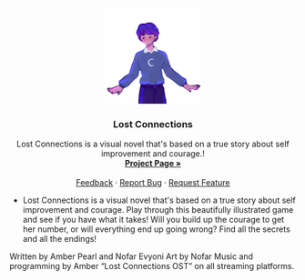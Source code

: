 <br />
<div align="center">
  <a href="https://github.com/othneildrew/Best-README-Template">
    <img src="lostconnections.png" alt="Logo" width="170" height="170">
  </a>

  <h3 align="center">Lost Connections</h3>

  <p align="center">
    Lost Connections is a visual novel that's based on a true story about self improvement and courage.!
    <br />
    <a href="https://lost-connections.com"><strong>Project Page »</strong></a>
    <br />
    <br />
    <a href="https://discord.com/users/1124428204648697906">Feedback</a>
    ·
    <a href="https://discord.com/users/1124428204648697906">Report Bug</a>
    ·
    <a href="https://discord.com/users/1124428204648697906">Request Feature</a>
  </p>
</div>

- Lost Connections is a visual novel that's based on a true story about self improvement and courage. Play through this beautifully illustrated game and see if you have what it takes! Will you build up the courage to get her number, or will everything end up going wrong? Find all the secrets and all the endings!

Written by Amber Pearl and Nofar Evyoni
Art by Nofar
Music and programming by Amber
“Lost Connections OST” on all streaming platforms.


